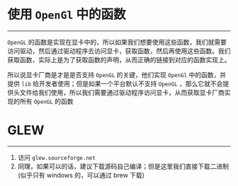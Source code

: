 # 使用 `OpenGl` 中的函数
---

`OpenGL` 的函数是实现在显卡中的，所以如果我们想要使用这些函数，我们就需要访问驱动，然后通过驱动程序去访问显卡，获取函数，然后再使用这些函数。我们获取函数，实际上是为了获取函数的声明，从而正确的链接到对应的函数实现上。

所以说显卡厂商是才是是否支持 `OpenGL` 的关键，他们实现 `OpenGl` 中的函数，并提供 `lib` 给开发者使用；但是如果一个平台默认不支持 `OpenGL` ，那么它就不会提供头文件给我们使用，所以我们需要通过驱动程序访问显卡，从而获取显卡厂商实现的所有 `OpenGL` 的函数

# GLEW
---

1. 访问 `glew.sourceforge.net`
2. 同理，如果可以的话，建议下载源码自己编译；但是这里我们直接下载二进制(似乎只有 windows 的，可以通过 brew 下载)